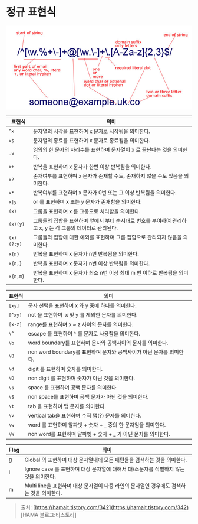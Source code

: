 # 정규 표현식
![정규표현식 이미지](정규표현식.jpg)


| 표현식        | 의미                                                              |
| ---------- | --------------------------------------------------------------- |
| `^x`       | 문자열의 시작을 표현하며 x 문자로 시작됨을 의미한다.                                  |
| `x$`       | 문자열의 종료를 표현하며 x 문자로 종료됨을 의미한다.                                  |
| `.x`       | 임의의 한 문자의 자리수를 표현하며 문자열이 x 로 끝난다는 것을 의미한다.                      |
| `x+`       | 반복을 표현하며 x 문자가 한번 이상 반복됨을 의미한다.                                 |
| `x?`       | 존재여부를 표현하며 x 문자가 존재할 수도, 존재하지 않을 수도 있음을 의미한다.                   |
| `x*`       | 반복여부를 표현하며 x 문자가 0번 또는 그 이상 반복됨을 의미한다.                          |
| `x\|y`     | or 를 표현하며 x 또는 y 문자가 존재함을 의미한다.                                 |
| `(x)`      | 그룹을 표현하며 x 를 그룹으로 처리함을 의미한다.                                    |
| `(x)(y)`   | 그룹들의 집합을 표현하며 앞에서 부터 순서대로 번호를 부여하여 관리하고 x, y 는 각 그룹의 데이터로 관리된다. |
| `(x)(?:y)` | 그룹들의 집합에 대한 예외를 표현하며 그룹 집합으로 관리되지 않음을 의미한다.                     |
| `x{n}`     | 반복을 표현하며 x 문자가 n번 반복됨을 의미한다.                                    |
| `x{n,}`    | 반복을 표현하며 x 문자가 n번 이상 반복됨을 의미한다.                                 |
| `x{n,m}`   | 반복을 표현하며 x 문자가 최소 n번 이상 최대 m 번 이하로 반복됨을 의미한다.                   |

| 표현식     | 의미                                             |
| ------- | ---------------------------------------------- |
| `[xy]`  | 문자 선택을 표현하며 x 와 y 중에 하나를 의미한다.                 |
| `[^xy]` | not 을 표현하며  x 및 y 를 제외한 문자를 의미한다.              |
| `[x-z]` | range를 표현하며 x ~ z 사이의 문자를 의미한다.                |
| `\^`    | escape 를 표현하며 ^ 를 문자로 사용함을 의미한다.               |
| `\b`    | word boundary를 표현하며 문자와 공백사이의 문자를 의미한다.        |
| `\B`    | non word boundary를 표현하며 문자와 공백사이가 아닌 문자를 의미한다. |
| `\d`    | digit 를 표현하며 숫자를 의미한다.                         |
| `\D`    | non digit 를 표현하며 숫자가 아닌 것을 의미한다.               |
| `\s`    | space 를 표현하며 공백 문자를 의미한다.                      |
| `\S`    | non space를 표현하며 공백 문자가 아닌 것을 의미한다.             |
| `\t`    | tab 을 표현하며 탭 문자를 의미한다.                         |
| `\v`    | vertical tab을 표현하며 수직 탭(?) 문자를 의미한다.           |
| `\w`    | word 를 표현하며 알파벳 + 숫자 + _ 중의 한 문자임을 의미한다.       |
| `\W`    | non word를 표현하며 알파벳 + 숫자 + _ 가 아닌 문자를 의미한다.     |

| Flag | 의미                                                      |
| ---- | ------------------------------------------------------- |
| g    | Global 의 표현하며 대상 문자열내에 모든 패턴들을 검색하는 것을 의미한다.            |
| i    | Ignore case 를 표현하며 대상 문자열에 대해서 대/소문자를 식별하지 않는 것을 의미한다.  |
| m    | Multi line을 표현하며 대상 문자열이 다중 라인의 문자열인 경우에도 검색하는 것을 의미한다. |


>출처: [https://hamait.tistory.com/342](https://hamait.tistory.com/342) [HAMA 블로그:티스토리]
>